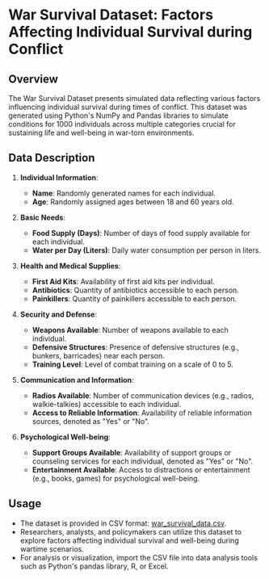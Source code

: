 # War Survival Dataset: Factors Affecting Individual Survival during Conflict

## Overview
The War Survival Dataset presents simulated data reflecting various factors influencing individual survival during times of conflict. This dataset was generated using Python's NumPy and Pandas libraries to simulate conditions for 1000 individuals across multiple categories crucial for sustaining life and well-being in war-torn environments.

## Data Description
1. **Individual Information**:
   - **Name**: Randomly generated names for each individual.
   - **Age**: Randomly assigned ages between 18 and 60 years old.

2. **Basic Needs**:
   - **Food Supply (Days)**: Number of days of food supply available for each individual.
   - **Water per Day (Liters)**: Daily water consumption per person in liters.

3. **Health and Medical Supplies**:
   - **First Aid Kits**: Availability of first aid kits per individual.
   - **Antibiotics**: Quantity of antibiotics accessible to each person.
   - **Painkillers**: Quantity of painkillers accessible to each person.

4. **Security and Defense**:
   - **Weapons Available**: Number of weapons available to each individual.
   - **Defensive Structures**: Presence of defensive structures (e.g., bunkers, barricades) near each person.
   - **Training Level**: Level of combat training on a scale of 0 to 5.

5. **Communication and Information**:
   - **Radios Available**: Number of communication devices (e.g., radios, walkie-talkies) accessible to each individual.
   - **Access to Reliable Information**: Availability of reliable information sources, denoted as "Yes" or "No".

6. **Psychological Well-being**:
   - **Support Groups Available**: Availability of support groups or counseling services for each individual, denoted as "Yes" or "No".
   - **Entertainment Available**: Access to distractions or entertainment (e.g., books, games) for psychological well-being.

## Usage
- The dataset is provided in CSV format: [war_survival_data.csv](war_survival_data.csv).
- Researchers, analysts, and policymakers can utilize this dataset to explore factors affecting individual survival and well-being during wartime scenarios.
- For analysis or visualization, import the CSV file into data analysis tools such as Python's pandas library, R, or Excel.

